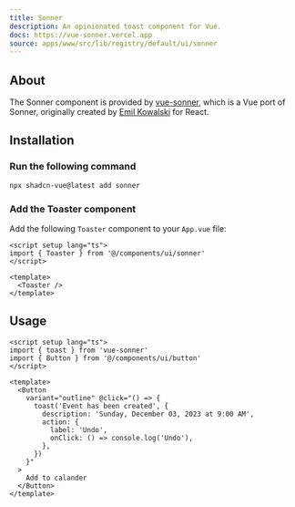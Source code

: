 ```yaml
---
title: Sonner
description: An opinionated toast component for Vue.
docs: https://vue-sonner.vercel.app
source: apps/www/src/lib/registry/default/ui/sonner 
---
```


<ComponentPreview name="SonnerDemo" />

## About

The Sonner component is provided by [vue-sonner](https://vue-sonner.vercel.app/), which is a Vue port of Sonner, originally created by [Emil Kowalski](https://twitter.com/emilkowalski_) for React.

## Installation

<Steps>

### Run the following command

```bash
npx shadcn-vue@latest add sonner
```

### Add the Toaster component

Add the following `Toaster` component to your `App.vue` file:

```vue title="App.vue" {2,6}
<script setup lang="ts">
import { Toaster } from '@/components/ui/sonner'
</script>

<template>
  <Toaster />
</template>
```
  
</Steps>

## Usage

```vue
<script setup lang="ts">
import { toast } from 'vue-sonner'
import { Button } from '@/components/ui/button'
</script>

<template>
  <Button
    variant="outline" @click="() => {
      toast('Event has been created', {
        description: 'Sunday, December 03, 2023 at 9:00 AM',
        action: {
          label: 'Undo',
          onClick: () => console.log('Undo'),
        },
      })
    }"
  >
    Add to calander
  </Button>
</template>
```
